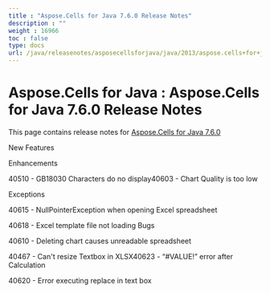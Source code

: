 ```yaml
---
title : "Aspose.Cells for Java 7.6.0 Release Notes" 
description : "" 
weight : 16966 
toc : false
type: docs
url: /java/releasenotes/asposecellsforjava/java/2013/aspose.cells+for+java+7.6.0+release+notes/
---
```


# Aspose.Cells for Java : Aspose.Cells for Java 7.6.0 Release Notes


This page contains release notes for [Aspose.Cells for Java 7.6.0](http://www.aspose.com/downloads/cells/java/new-releases/aspose.cells-for-java-7.6.0/)

New Features

Enhancements

40510 - GB18030 Characters do no display40603 - Chart Quality is too low

Exceptions

40615 - NullPointerException when opening Excel spreadsheet

40618 - Excel template file not loading Bugs

40610 - Deleting chart causes unreadable spreadsheet

40467 - Can't resize Textbox in XLSX40623 - “#VALUE!” error after Calculation

40620 - Error executing replace in text box

